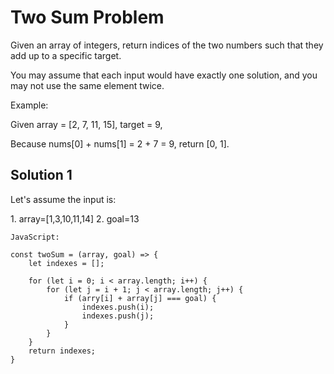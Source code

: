 # Two Sum Problem

Given an array of integers, return indices of the two numbers
such that they add up to a specific target.

You may assume that each input would have exactly one solution,
and you may not use the same element twice.

Example:

Given array = [2, 7, 11, 15], target = 9,

Because nums[0] + nums[1] = 2 + 7 = 9,
return [0, 1].

## Solution 1

<p>Let's assume the input is:</p>
<p>
1. array=[1,3,10,11,14]
2. goal=13

</p>

```
JavaScript:

const twoSum = (array, goal) => {
    let indexes = [];

    for (let i = 0; i < array.length; i++) {
        for (let j = i + 1; j < array.length; j++) {
            if (arry[i] + array[j] === goal) {
                indexes.push(i);
                indexes.push(j);
            }
        }
    }
    return indexes;
}

```
